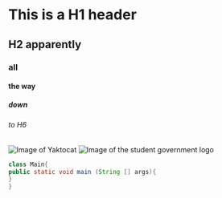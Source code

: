 # This is a H1 header
## H2 apparently
### all
#### the way
##### down 
###### to H6

![Image of Yaktocat](https://octodex.github.com/images/yaktocat.png)
![Image of the student government logo](https://sg.ashoka.edu.in/platform/assets/images/logos/SGLogo.png)


``` java
class Main{
public static void main (String [] args){
}
}
```
